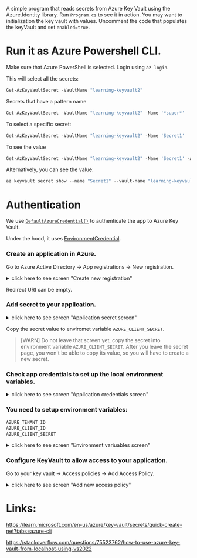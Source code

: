 A simple program that reads secrets from Azure Key Vault using the Azure.Identity library.
Run `Program.cs` to see it in action.
You may want to initialization the key vault with values. Uncomment the code that populates the keyVault and set `enabled=true`.


# Run it as Azure Powershell CLI.
Make sure that Azure PowerShell is selected. Login using `az login`.

This will select all the secrets:
```powershell
Get-AzKeyVaultSecret -VaultName "learning-keyvault2"
```

Secrets that have a pattern name
```powershell
Get-AzKeyVaultSecret -VaultName "learning-keyvault2" -Name '*super*'
```

To select a specific secret:
```powershell
Get-AzKeyVaultSecret -VaultName "learning-keyvault2" -Name 'Secret1'
```


To see the value
```powershell
Get-AzKeyVaultSecret -VaultName "learning-keyvault2" -Name 'Secret1' -AsPlainText
```

Alternatively, you can see the value:
```powershell
az keyvault secret show --name "Secret1" --vault-name "learning-keyvault2" --query "value"
```


# Authentication

We use [`DefaultAzureCredential()`](https://learn.microsoft.com/en-us/dotnet/api/azure.identity.defaultazurecredential?view=azure-dotnet) to authenticate the app to Azure Key Vault.

Under the hood, it uses [EnvironmentCredential](https://learn.microsoft.com/en-us/dotnet/api/azure.identity.environmentcredential?view=azure-dotnet).



### Create an application in Azure.
Go to Azure Active Directory -> App registrations -> New registration.

<details>
<summary>click here to see screen "Create new registration"</summary>

![Create new registration](./documents/create_new_Registration.png "create_new_Registration.png")

</details>

Redirect URI can be empty.

### Add secret to your application.

<details>

<summary>click here to see screen "Application secret screen"</summary>

![Application secret screen](./documents/application_secret.png "application_secret.png")

</details>

Copy the secret value to enviromet variable `AZURE_CLIENT_SECRET`.

> [WARN] Do not leave that screen yet, copy the secret into environment variable `AZURE_CLIENT_SECRET`.
After you leave the secret page, you won't be able to copy its value, so you will have to create a new secret.

### Check app credentials to set up the local environment variables.

<details>

<summary>click here to see screen "Application credentials screen"</summary>

![Application credentials screen](./documents/yan_learning_app_credentials.png "yan_learning_app_credentials.png")

</details>

### You need to setup environment variables:
```
AZURE_TENANT_ID
AZURE_CLIENT_ID
AZURE_CLIENT_SECRET
```

<details>

<summary>click here to see screen "Environment variuables screen"</summary>

![Environment variuables screen](./documents/env_variables.png "env_variables.png")

</details>

### Configure KeyVault to allow access to your application.
Go to your key vault -> Access policies -> Add Access Policy.

<details>

<summary>click here to see screen "Add new access policy"</summary>

![Add new access policy](./documents/keyvault_access_policies.png "keyvault_access_policies.png")

</details>



# Links:

https://learn.microsoft.com/en-us/azure/key-vault/secrets/quick-create-net?tabs=azure-cli

https://stackoverflow.com/questions/75523762/how-to-use-azure-key-vault-from-localhost-using-vs2022